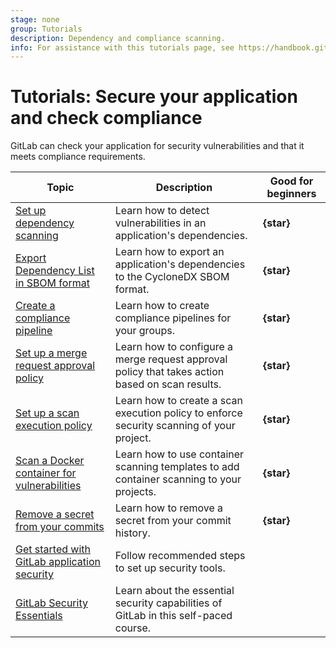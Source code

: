 ```yaml
---
stage: none
group: Tutorials
description: Dependency and compliance scanning.
info: For assistance with this tutorials page, see https://handbook.gitlab.com/handbook/product/ux/technical-writing/#assignments-to-other-projects-and-subjects.
---
```


# Tutorials: Secure your application and check compliance

GitLab can check your application for security vulnerabilities and that it meets compliance requirements.

| Topic | Description | Good for beginners |
|-------|-------------|--------------------|
| [Set up dependency scanning](dependency_scanning.md) | Learn how to detect vulnerabilities in an application's dependencies. | **{star}** |
| [Export Dependency List in SBOM format](export_sbom.md) | Learn how to export an application's dependencies to the CycloneDX SBOM format. | **{star}** |
| [Create a compliance pipeline](compliance_pipeline/index.md) | Learn how to create compliance pipelines for your groups. | **{star}** |
| [Set up a merge request approval policy](scan_result_policy/index.md) | Learn how to configure a merge request approval policy that takes action based on scan results. | **{star}** |
| [Set up a scan execution policy](scan_execution_policy/index.md) | Learn how to create a scan execution policy to enforce security scanning of your project. | **{star}** |
| [Scan a Docker container for vulnerabilities](container_scanning/index.md) | Learn how to use container scanning templates to add container scanning to your projects. | **{star}** |
| [Remove a secret from your commits](../user/application_security/secret_detection/remove_secrets_tutorial.md) | Learn how to remove a secret from your commit history. | **{star}** |
| [Get started with GitLab application security](../user/application_security/get-started-security.md) | Follow recommended steps to set up security tools. | |
| [GitLab Security Essentials](https://university.gitlab.com/courses/security-essentials) | Learn about the essential security capabilities of GitLab in this self-paced course. | |
